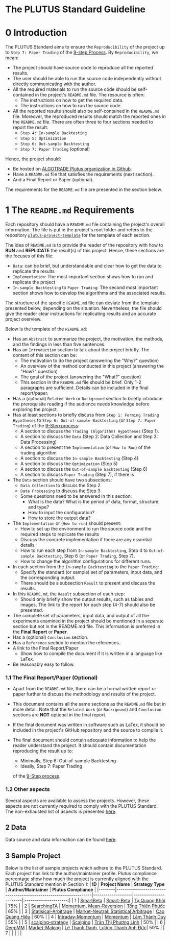 # The PLUTUS Standard Guideline

# 0 Introduction
The PLUTUS Standard aims to ensure the `Reproducibility` of the project up to `Step 7: Paper Trading` of the [9-step Process](https://hub.algotrade.vn/knowledge-hub/steps-to-develop-a-trading-algorithm/). By `Reproducibility`, we mean:
- The project should have source code to reproduce all the reported results.
- The user should be able to run the source code independently without directly communicating with the author.
- All the required materials to run the source code should be self-contained in the project's `README.md` file. The resource is often:
    - The instructions on how to get the required data.
    - The instructions on how to run the source code.
- All the reported results should also be self-contained in the `README.md` file. Moreover, the reproduced results should match the reported ones in the `README.md` file. There are often three to four sections needed to report the result:
    - `Step 4: In-sample Backtesting`
    - `Step 5: Optimization`
    - `Step 6: Out-sample Backtesting`
    - `Step 7: Paper Trading` (optional)

Hence, the project should:
- Be hosted on [ALGOTRADE Plutus organization in Github](https://github.com/algotrade-research).
- Have a `README.md` file that satisfies the requirements (next section).
- And a Final Report or Paper (optional).

The requirements for the `README.md` file are presented in the section below.

# 1 The `README.md` Requirements
Each repository should have a `README.md` file containing the project's overall information. The file is put in the project's root folder and refers to the repository [`plutus-project-template`](https://github.com/algotrade-research/plutus-project-template) for the template of each section.

The idea of `README.md` is to provide the reader of the repository with how to **RUN** and **REPLICATE** the result(s) of this project. Hence, these sections are the focuses of this file:
- `Data`: can be brief, but understandable and clear how to get the data to replicate the results
- `Implementation`: The most important section shows how to run and replicate the project
- `In-sample Backtesting` to `Paper Trading`: The second most important section shows how to develop the algorithms and the associated results.

The structure of the specific `README.md` file can deviate from the template presented below, depending on the situation. Nevertheless, the file should give the reader clear instructions for replicating results and an accurate project overview.

Below is the template of the `README.md`:
- Has an `Abstract` to summarize the project, the motivation, the methods, and the findings in less than five sentences.
- Has an `Introduction` section to talk about the project briefly. The content of this section can be:
    - The motivation to do the project (answering the "Why?" question)
    - An overview of the method conducted in this project (answering the "How?" question)
    - The goal of the project (answering the "What?" question)
    - This section in the `README.md` file should be brief. Only 1-2 paragraphs are sufficient. Details can be included in the final report/paper.
- Has a (optional) `Related Work` or `Background` section to briefly introduce the prerequisite reading if the audience needs knowledge before exploring the project.
- Has at least sections to briefly discuss from `Step 1: Forming Trading Hypotheses` to `Step 6: Out-of-sample Backtesting` (or `Step 7: Paper Trading`) of the [9-Step process](https://hub.algotrade.vn/knowledge-hub/steps-to-develop-a-trading-algorithm/):
    - A section to discuss the `Trading (Algorithm) Hypotheses` (Step 1).
    - A section to discuss the `Data` (Step 2: Data Collection and Step 3: Data Processing)
    - A section to present the `Implementation` (or `How to Run`) of the trading algorithm
    - A section to discuss the `In-sample Backtesting` (Step 4)
    - A section to discuss the `Optimization` (Step 5)
    - A section to discuss the `Out-of-sample Backtesting` (Step 6) 
    - A section to discuss `Paper Trading` (Step 7), if there is
- The `Data` section should have two subsections:
    - `Data Collection` to discuss the Step 2
    - `Data Processing` to discuss the Step 3
    - Some questions need to be answered in this section:
        - What is the data? What is the period of data, format, structure, and type?
        - How to input the configuration?
        - How to store the output data?
- The `Implementation` or (`How to run`) should present:
    - How to set up the environment to run the source code and the required steps to replicate the results
    - Discuss the concrete implementation if there are any essential details
    - How to run each step from `In-sample Backtesting`, Step 4 to `Out-of-sample Backtesting`, Step 6 (or `Paper Trading`, Step 7).
    - How to change the algorithm configurations for different runs.
- In each section from the `In-sample Backtesting` to the `Paper Trading`:
    - Specify the standard (or sample) set of parameters, input data, and the corresponding output.
    - There should be a subsection `Result` to present and discuss the results.
- In this `README.md`, the `Result` subsection of each step:
    - Should only briefly show the output results, such as tables and images. The link to the report for each step (4-7) should also be presented.
- The complete set of parameters, input data, and output of all the experiments examined in the project should be mentioned in a separate section but not in the README.md file. This information is preferred in the **Final Report** or **Paper**.
- Has a (optional) `Conclusion` section.
- Has a `Reference` section to mention the references.
- A link to the Final Report/Paper
    - Show how to compile the document if it is written in a language like LaTex.
- Be reasonably easy to follow.

### 1.1 The Final Report/Paper (Optional)
- Apart from the `README.md` file, there can be a formal written report or paper further to discuss the methodology and results of the project.
- This document contains all the same sections as the `README.md` file but in more detail. Note that the `Related Work` (or `Backrgound`) and `Conclusion` sections are **NOT** optional in the final report.
- If the final document was written in software such as LaTex, it should be included in the project's GitHub repository and the source to compile it.
- The final document should contain adequate information to help the reader understand the project. It should contain documentation reproducing the result up to:
    - Minimally, Step 6: Out-of-sample Backtesting
    - Ideally, Step 7: Paper Trading
    
    of the [9-Step process](https://hub.algotrade.vn/knowledge-hub/steps-to-develop-a-trading-algorithm/).

### 1.2 Other aspects
Several aspects are available to assess the projects. However, these aspects are not currently required to comply with the PLUTUS Standard. The non-exhausted list of aspects is presented [here](standard/plutus-assessment-guide.md).

## 2 Data
Data source and data information can be found [here](./data/DATA.md).

## 3 Sample Project
Below is the list of sample projects which adhere to the PLUTUS Standard. Each project has link to the author/maintainer profile. Plutus compliance percentage show how much the project is currently aligned with the PLUTUS Standard mention in Section 1:
| **ID** | **Project Name** | **Strategy Type** | **Author/Maintainer** | **Plutus Compliance** |
|--------|------------------------------------------------------------------|-------------------|-----------------------|:---------------------:|
| 1 | [SmartBeta](https://github.com/algotrade-research/smart-beta) | [Smart-Beta](https://hub.algotrade.vn/knowledge-hub/smart-beta-strategies/) | [Tạ Quang Khôi](https://github.com/khoi-ta) | 75% |
| 2 | [SearchingTA](https://github.com/algotrade-research/SearchingTA) | [Momentum](https://hub.algotrade.vn/knowledge-hub/momentum-strategy/), [Mean-Reversion](https://hub.algotrade.vn/knowledge-hub/mean-reversion-strategy/) | [Tống Thiên Phước](https://github.com/tphuoc04/) | 65% |
| 3 | [Statisical-Arbitrage](https://github.com/algotrade-research/Statisical-Arbitrage) | [Market-Neutral: Statistical Arbitrage](https://hub.algotrade.vn/knowledge-hub/market-neutral-strategy/) | [Cao Quang Hiếu](https://github.com/HieuQCao) | 60% |
| 4 | [Intraday-Momentum](https://github.com/algotrade-research/Intraday-Momentum) | [Momentum](https://hub.algotrade.vn/knowledge-hub/momentum-strategy/) | [Lâm Thành Duy](https://github.com/ltduy6) | 55% |
| 5 | [scalping-strategy](https://github.com/algotrade-research/scalping-strategy) | [Scalping](https://hub.algotrade.vn/knowledge-hub/scalping-strategy/) | [Trần Thị Phương Linh](https://github.com/ttplinh) | 50% |
| 6 | [DeepMM](https://github.com/algotrade-research/deepmm) | [Market-Making](https://hub.algotrade.vn/knowledge-hub/market-making-strategy/) | [Lê Thanh Danh](https://github.com/danhleth), [Lương Thanh Anh Đức](https://github.com/luongthanhanhduc)| 50% |
| 7 | | | | |